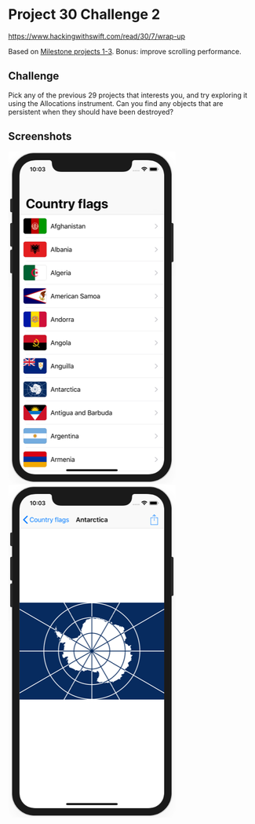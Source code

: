 # Project 30 Challenge 2

https://www.hackingwithswift.com/read/30/7/wrap-up

Based on [Milestone projects 1-3](../Milestone-Projects1-3). Bonus: improve scrolling performance.

## Challenge

Pick any of the previous 29 projects that interests you, and try exploring it using the Allocations instrument. Can you find any objects that are persistent when they should have been destroyed?

## Screenshots

![screenshot1](screenshots/screen01.png)
![screenshot2](screenshots/screen02.png)
